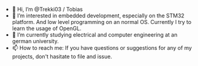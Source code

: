 - 👋 Hi, I’m @Trekki03 / Tobias
- 👀 I’m interested in embedded development, especially on the STM32 platform. And low level programming on an normal OS. Currently I try to learn the usage of OpenGL.
- 🌱 I’m currently studying electrical and computer engineering at an german university. 
- 📫 How to reach me: If you have questions or suggestions for any of my projects, don't hasitate to file and issue.

<!---
Trekki03/Trekki03 is a ✨ special ✨ repository because its `README.md` (this file) appears on your GitHub profile.
You can click the Preview link to take a look at your changes.
--->
